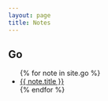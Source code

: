 ```yaml
---
layout: page
title: Notes
---
```


## Go

  <ul>
    {% for note in site.go %}
      <li><a href="{{ note.url | relative_url }}">{{ note.title }}</a></li>
    {% endfor %}
  </ul>
